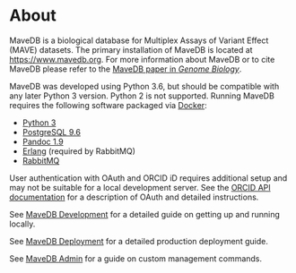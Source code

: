 # About 
MaveDB is a biological database for Multiplex Assays of Variant Effect (MAVE)
datasets. The primary installation of MaveDB is located at
https://www.mavedb.org. For more information about MaveDB or to cite MaveDB
please refer to the
[MaveDB paper in *Genome Biology*](https://doi.org/10.1186/s13059-019-1845-6).

 MaveDB was developed using Python 3.6, but should be compatible with
 any later Python 3 version. Python 2 is not supported. Running MaveDB requires
 the following software packaged via [Docker](https://www.docker.com/):

 - [Python 3](https://www.python.org/downloads/)
 - [PostgreSQL 9.6](https://www.postgresql.org/about/)
 - [Pandoc 1.9](https://pandoc.org/releases.html#pandoc-1.19.2.4-10-sep-2017)
 - [Erlang](http://www.rabbitmq.com/which-erlang.html) (required by RabbitMQ)
 - [RabbitMQ](http://www.rabbitmq.com/download.html) 

 User authentication with OAuth and ORCID iD requires additional setup and may 
 not be suitable for a local development server. See the 
 [ORCID API documentation](https://members.orcid.org/api/oauth) for a 
 description of OAuth and detailed instructions.

See [MaveDB Development](./FOR_DEVS.md) for a detailed guide on getting up and 
running locally.

See [MaveDB Deployment](./DEPLOYMENT.md) for a detailed production deployment 
guide.

See [MaveDB Admin](./FOR_ADMINS.md) for a guide on custom management commands.